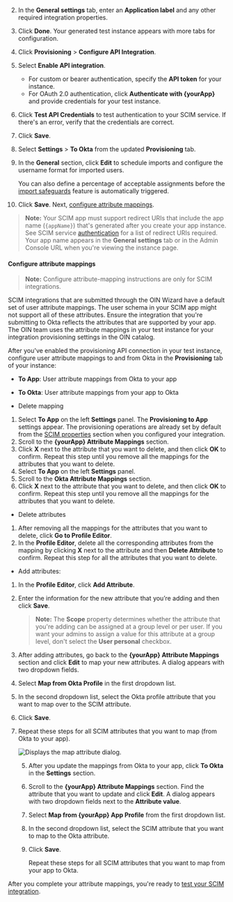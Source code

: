 2. In the **General settings** tab, enter an **Application label** and any other required integration properties.
3. Click **Done**. Your generated test instance appears with more tabs for configuration.
4. Click **Provisioning** > **Configure API Integration**.
5. Select **Enable API integration**.
   * For custom or bearer authentication, specify the **API token** for your instance.
   * For OAuth 2.0 authentication, click **Authenticate with {yourApp}** and provide credentials for your test instance.
1. Click **Test API Credentials** to test authentication to your SCIM service. If there's an error, verify that the credentials are correct.
1. Click **Save**.
1. Select **Settings** > **To Okta** from the updated **Provisioning** tab.
1. In the **General** section, click **Edit** to schedule imports and configure the username format for imported users.

   You can also define a percentage of acceptable assignments before the [import safeguards](https://help.okta.com/okta_help.htm?id=csh-eu-import-safeguard) feature is automatically triggered.

1. Click **Save**. Next, [configure attribute mappings](#configure-attribute-mappings).

> **Note:** Your SCIM app must support redirect URIs that include the app name (`{appName}`) that's generated after you create your app instance. See SCIM service [authentication](/docs/guides/scim-provisioning-integration-prepare/main/#authentication) for a list of redirect URIs required. Your app name appears in the **General settings** tab or in the Admin Console URL when you're viewing the instance page.

#### Configure attribute mappings

> **Note:** Configure attribute-mapping instructions are only for SCIM integrations.

SCIM integrations that are submitted through the OIN Wizard have a default set of user attribute mappings. The user schema in your SCIM app might not support all of these attributes. Ensure the integration that you're submitting to Okta reflects the attributes that are supported by your app. The OIN team uses the attribute mappings in your test instance for your integration provisioning settings in the OIN catalog.

After you've enabled the provisioning API connection in your test instance, configure user attribute mappings to and from Okta in the **Provisioning** tab of your instance:

* **To App**: User attribute mappings from Okta to your app
* **To Okta**: User attribute mappings from your app to Okta

* Delete mapping

1. Select **To App** on the left **Settings** panel.
  The **Provisioning to App** settings appear. The provisioning operations are already set by default from the [SCIM properties](#properties) section when you configured your integration.
2. Scroll to the **{yourApp} Attribute Mappings** section.
3. Click **X** next to the attribute that you want to delete, and then click **OK** to confirm.
   Repeat this step until you remove all the mappings for the attributes that you want to delete.
4. Select **To App** on the left **Settings** panel.
5. Scroll to the **Okta Attribute Mappings** section.
6. Click **X** next to the attribute that you want to delete, and then click **OK** to confirm.
   Repeat this step until you remove all the mappings for the attributes that you want to delete.

* Delete attributes

1. After removing all the mappings for the attributes that you want to delete, click **Go to Profile Editor**.
2. In the **Profile Editor**, delete all the corresponding attributes from the mapping by clicking **X** next to the attribute and then **Delete Attribute** to confirm.
   Repeat this step for all the attributes that you want to delete.

* Add attributes:

1. In the **Profile Editor**, click **Add Attribute**.

2. Enter the information for the new attribute that you’re adding and then click **Save**.
   > **Note:** The **Scope** property determines whether the attribute that you're adding can be assigned at a group level or per user. If you want your admins to assign a value for this attribute at a group level, don't select the **User personal** checkbox.

3. After adding attributes, go back to the **{yourApp} Attribute Mappings** section and click **Edit** to map your new attributes. A dialog appears with two dropdown fields.

4. Select **Map from Okta Profile** in the first dropdown list.
5. In the second dropdown list, select the Okta profile attribute that you want to map over to the SCIM attribute.
6. Click **Save**.
7. Repeat these steps for all SCIM attributes that you want to map (from Okta to your app).

     <div class="three-quarter border">

     ![Displays the map attribute dialog.](/img/oin/scim_check-attributes-14.png)

     </div>

     5. After you update the mappings from Okta to your app, click **To Okta** in the **Settings** section.
     6. Scroll to the **{yourApp} Attribute Mappings** section. Find the attribute that you want to update and click **Edit**. A dialog appears with two dropdown fields next to the **Attribute value**.
     7. Select **Map from {yourApp} App Profile** from the first dropdown list.
     8. In the second dropdown list, select the SCIM attribute that you want to map to the Okta attribute.
     9. Click **Save**.

         Repeat these steps for all SCIM attributes that you want to map from your app to Okta.

After you complete your attribute mappings, you're ready to [test your SCIM integration](#test-your-scim-integration).
